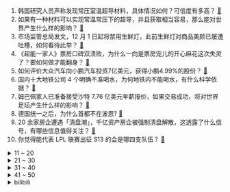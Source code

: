 1. 韩国研究人员声称发现常压室温超导材料，具体情况如何？可信度有多高？ [:link:](https://www.zhihu.com/question/613850973)
2. 如果有一种材料可以实现常温常压下的超导，并且获取相当容易，那么能对世界产生什么样的影响？ [:link:](https://www.zhihu.com/question/614077790)
3. 市场监管总局发文，12 月 1 日起将禁用生鲜灯，此前生鲜灯对商品美颜已屡遭吐槽，如何看待此举？ [:link:](https://www.zhihu.com/question/614055600)
4. 《超能一家人》票房口碑双溃败，为什么一向是票房宠儿的开心麻花这次失灵了？要如何做才能翻身？ [:link:](https://www.zhihu.com/question/614043432)
5. 如何评价大众汽车向小鹏汽车投资7亿美元，获得小鹏4.99%的股份？ [:link:](https://www.zhihu.com/question/614158517)
6. 国内十大地铁公司 4 个明确不准喝水，为何地铁内不能喝水，有什么科学依据？ [:link:](https://www.zhihu.com/question/614017731)
7. 姆巴佩家人已准备接受沙特 7.76 亿美元年薪报价，如果交易成功，将对世界足坛产生什么样的影响？ [:link:](https://www.zhihu.com/question/614029895)
8. 德国统一之后，为什么首都不在波恩? [:link:](https://www.zhihu.com/question/589693010)
9. 20 余家房企遭遇「清盘潮」，千亿资产房企被强制清盘解散，这透露了什么信号，有哪些信息值得关注？ [:link:](https://www.zhihu.com/question/614072198)
10. 你觉得能代表 LPL 联赛出征 S13 的会是哪四支队伍？ [:link:](https://www.zhihu.com/question/614103620)
<details>
<summary>11 ~ 20</summary>

11. 美联储加息 25 个基点，利率为 2001 年以来的最高水平，将会对市场产生什么影响？加息何时会停止？ [:link:](https://www.zhihu.com/question/614206153)
12. 第一批「成人小饭桌」已陆续倒闭，从主打性价比到变身「价格刺客」，这门面向打工人的餐饮生意还能继续吗？ [:link:](https://www.zhihu.com/question/614105221)
13. 对于历史题材动画《长安三万里》将很多发生在别的城市（尤其是东都洛阳）的史时强安在长安，大家如何看待? [:link:](https://www.zhihu.com/question/613848403)
14. NBA球星勒布朗·詹姆斯的儿子布朗尼突发心跳骤停，有哪些信息值得关注？ [:link:](https://www.zhihu.com/question/613989515)
15. 可以给学医的女生一个忠告吗？ [:link:](https://www.zhihu.com/question/613746789)
16. 《长相思》第 7-8 集拍得如何？有哪些值得关注的剧情点？ [:link:](https://www.zhihu.com/question/614102168)
17. 可以展示一下你的文玩吗？ [:link:](https://www.zhihu.com/question/56595005)
18. 中国可以制造一个纯国产电脑吗？ [:link:](https://www.zhihu.com/question/384887124)
19. 二本、专科毕业生占毕业生总数 80%，有的「简历初筛就被机器淘汰」，「不会做题」的二本生应该怎么自救？ [:link:](https://www.zhihu.com/question/614066970)
20. 如何评价现有的和新增的超大城市的房价？哪些不可能再涨，哪些仍是洼地，哪些处于上涨过程？ [:link:](https://www.zhihu.com/question/614050550)
</details>
<details>
<summary>21 ~ 30</summary>

21. 国内围棋入段必须在25岁以前是否是对大器晚成的棋手不尊重？ [:link:](https://www.zhihu.com/question/56096543)
22. 金庸为什么要塑造张无忌这个毫无人格魅力的主角呢? [:link:](https://www.zhihu.com/question/613987325)
23. 国漫《雾山五行》第二季播出，水平相比第一季如何，你有哪些评价？ [:link:](https://www.zhihu.com/question/614073166)
24. 《三体》中章北海在最后按按钮的时候为什么会慢了几秒钟？ [:link:](https://www.zhihu.com/question/24084725)
25. 如何评价泰国恐怖片《祭屋出租》？ [:link:](https://www.zhihu.com/question/597833794)
26. 北京平均月薪 18976 元全国最高，超三成职场人想摆摊开店，如何看待这一现象？ [:link:](https://www.zhihu.com/question/613867853)
27. 联合国秘书长称全球粮食体系「已崩溃」，中方称应通过国际合作探寻有效的解决方案，如何解读？ [:link:](https://www.zhihu.com/question/613881297)
28. 2023 LPL 夏季季后赛 BLG 3:1 击败 TES 晋级胜者组决赛，如何评价这场比赛？ [:link:](https://www.zhihu.com/question/614088124)
29. 「一次挂号管三天」措施真的能改善患者就诊体验吗，是否能解决看病难的问题，节约诊疗费用？ [:link:](https://www.zhihu.com/question/613963201)
30. 为什么自己一运动汗就会像下雨一样? [:link:](https://www.zhihu.com/question/611971563)
</details>
<details>
<summary>31 ~ 40</summary>

31. 帮研学团违规入校共收 150 万，北大关闭 46 名校友预约权限，如何看待此事？研学团还存在哪些乱象？ [:link:](https://www.zhihu.com/question/613864382)
32. 多人在崂山水库放生矿泉水，水务局回应「会调查处理」，具体情况如何，怎样看待此事？ [:link:](https://www.zhihu.com/question/613682135)
33. 布偶猫开脸失败是什么意思? [:link:](https://www.zhihu.com/question/401002166)
34. 作为医生，如何看待「一次挂号管三天」的措施，可能会损害医生的哪些权益？ [:link:](https://www.zhihu.com/question/613963786)
35. 超强台风「杜苏芮」28 日登陆东南沿海，特大暴雨将至，会影响哪些地方？需要做好哪些防范工作？ [:link:](https://www.zhihu.com/question/614019183)
36. 枫丹来临之前，《原神》这款游戏面临的主要矛盾是什么？ [:link:](https://www.zhihu.com/question/608248960)
37. transformer的细节到底是怎么样的？ [:link:](https://www.zhihu.com/question/362131975)
38. 高中主要靠自学吗？想听听过来人的建议? [:link:](https://www.zhihu.com/question/613430214)
39. 你见过最沉着住气的人是什么样子？ [:link:](https://www.zhihu.com/question/63036854)
40. 国家税务总局发布《支持协调发展税费优惠政策指引》，提及 18 条房地产减税政策，哪些信息值得关注？ [:link:](https://www.zhihu.com/question/614056987)
</details>
<details>
<summary>41 ~ 50</summary>

41. 杰伦-布朗五年 3.04 亿提前续约凯尔特人，创作 NBA 历史最大合同，如何评价这项合同？ [:link:](https://www.zhihu.com/question/614039204)
42. 做科研应该花时间专门补相关基础知识还是一边做科研一边补所缺的知识？ [:link:](https://www.zhihu.com/question/39451722)
43. 大家怎么看待长沙这个城市？ [:link:](https://www.zhihu.com/question/298621710)
44. 《不完美受害人》第 19-20 集拍得如何？有哪些值得关注的剧情点？ [:link:](https://www.zhihu.com/question/614122897)
45. 罗琳在《哈利波特》里有什么恶趣味的设定？ [:link:](https://www.zhihu.com/question/334831571)
46. 西藏林芝一越野车坠崖致四人遇难，村民表示「车辆滚落近千米，20 多人帮忙背出遗体」，哪些信息值得关注？ [:link:](https://www.zhihu.com/question/613869705)
47. 如何评价姬昌的饰演者李雪健在《封神第一部》中的表现？ [:link:](https://www.zhihu.com/question/613750730)
48. 能不能分享你相册里最治愈的一张照片？ [:link:](https://www.zhihu.com/question/613667414)
49. 如何评价《欢颜》护金路第四站「上海站」？ [:link:](https://www.zhihu.com/question/613458394)
50. 美联储最激进加息周期或迎最终章，本周或加息 25 个基点，机构将看跌美元的押注推至历史新高，如何解读？ [:link:](https://www.zhihu.com/question/614035602)
</details><details>
<summary>bilibili</summary>

</details>